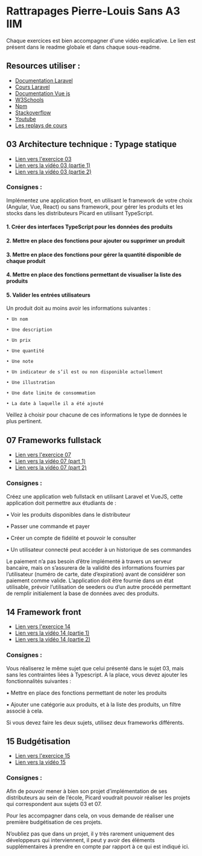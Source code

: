 # Rattrapages Pierre-Louis Sans A3 IIM

Chaque exercices est bien accompagner d'une vidéo explicative. Le lien est présent dans le readme globale et dans chaque sous-readme.

## Resources utiliser :

- <a href="https://laravel.com/docs/11.x/installation">Documentation Laravel</a>
- <a href="https://docs.google.com/presentation/d/1wvt-fIv7O5YtlviqcAAy4MxvIPfCkJuLUxupN3v5ACU/edit#slide=id.g2a1c5afb153_0_16">Cours Laravel</a>
- <a href="https://fr.vuejs.org/guide/introduction">Documentation Vue js</a>
- <a href="https://www.w3schools.com/">W3Schools</a>
- <a href="https://www.npmjs.com/">Npm</a>
- <a href="https://stackoverflow.com/">Stackoverflow</a>
- <a href="https://www.youtube.com/">Youtube</a>
- <a href="https://www.leonard-de-vinci.net/student/cours/">Les replays de cours</a>

## 03 Architecture technique : Typage statique

- <a href="/03-Architecture technique  typage statique/">Lien vers l'exercice 03</a>
- <a href="https://youtu.be/Temt_C8eHzU" target="_blank">Lien vers la vidéo 03 (partie 1)</a>
- <a href="https://youtu.be/LGMnIxu3wKk" target="_blank">Lien vers la vidéo 03 (partie 2)</a>

### Consignes :

Implémentez une application front, en utilisant le framework de votre choix (Angular,
Vue, React) ou sans framework, pour gérer les produits et les stocks dans les
distributeurs Picard en utilisant TypeScript.

#### 1. Créer des interfaces TypeScript pour les données des produits

#### 2. Mettre en place des fonctions pour ajouter ou supprimer un produit

#### 3. Mettre en place des fonctions pour gérer la quantité disponible de chaque produit

#### 4. Mettre en place des fonctions permettant de visualiser la liste des produits

#### 5. Valider les entrées utilisateurs
Un produit doit au moins avoir les informations suivantes :

    • Un nom

    • Une description

    • Un prix

    • Une quantité

    • Une note

    • Un indicateur de s’il est ou non disponible actuellement

    • Une illustration

    • Une date limite de consommation

    • La date à laquelle il a été ajouté

Veillez à choisir pour chacune de ces informations le type de données le plus pertinent.

## 07 Frameworks fullstack

- <a href="/07-Frameworks_fullstack/">Lien vers l'exercice 07</a>
- <a href="https://youtu.be/QjjKPfRMlsA" target="_blank">Lien vers la vidéo 07 (part 1)</a>
- <a href="https://youtu.be/N6NUZcpkCJ0" target="_blank">Lien vers la vidéo 07 (part 2)</a>

### Consignes :

Créez une application web fullstack en utilisant Laravel et VueJS, cette application doit permettre aux étudiants de :

• Voir les produits disponibles dans le distributeur

• Passer une commande et payer

• Créer un compte de fidélité et pouvoir le consulter

• Un utilisateur connecté peut accéder à un historique de ses commandes

Le paiement n’a pas besoin d’être implémenté à travers un serveur bancaire, mais on
s’assurera de la validité des informations fournies par l’utilisateur (numéro de carte,
date d’expiration) avant de considérer son paiement comme valide.
L’application doit être fournie dans un état utilisable, prévoir l’utilisation de seeders ou
d’un autre procédé permettant de remplir initialement la base de données avec des
produits.

## 14 Framework front

- <a href="/14-Framework front/">Lien vers l'exercice 14</a>
- <a href="https://youtu.be/D0lci9vSPRg" target="_blank">Lien vers la vidéo 14 (partie 1)</a>
- <a href="https://youtu.be/fPpKb3eObek" target="_blank">Lien vers la vidéo 14 (partie 2)</a>

### Consignes :

Vous réaliserez le même sujet que celui présenté dans le sujet 03, mais sans les
contraintes liées à Typescript.
A la place, vous devez ajouter les fonctionnalités suivantes :

• Mettre en place des fonctions permettant de noter les produits

• Ajouter une catégorie aux produits, et à la liste des produits, un filtre associé à
cela.

Si vous devez faire les deux sujets, utilisez deux frameworks différents.

## 15 Budgétisation

- <a href="/15-Budgétisation/">Lien vers l'exercice 15</a>
- <a href="https://youtu.be/M3URdBULgSI" target="_blank">Lien vers la vidéo 15</a>

### Consignes :

Afin de pouvoir mener à bien son projet d’implémentation de ses distributeurs au sein
de l’école, Picard voudrait pouvoir réaliser les projets qui correspondent aux sujets 03
et 07.

Pour les accompagner dans cela, on vous demande de réaliser une première
budgétisation de ces projets.

N’oubliez pas que dans un projet, il y très rarement uniquement des développeurs qui
interviennent, il peut y avoir des éléments supplémentaires à prendre en compte par
rapport à ce qui est indiqué ici.